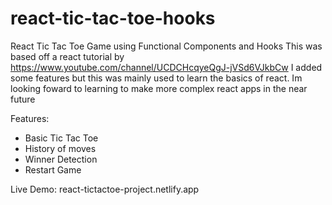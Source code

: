 # react-tic-tac-toe-hooks
React Tic Tac Toe Game using Functional Components and Hooks
This was based off a react tutorial by https://www.youtube.com/channel/UCDCHcqyeQgJ-jVSd6VJkbCw 
I added some features but this was mainly used to learn the basics of react.
Im looking foward to learning to make more complex react apps in the near future


Features:
- Basic Tic Tac Toe
- History of moves
- Winner Detection
- Restart Game

Live Demo: react-tictactoe-project.netlify.app
